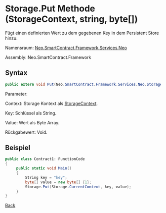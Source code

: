 # Storage.Put Methode (StorageContext, string, byte[])

Fügt einen definierten Wert zu dem gegebenen Key in dem Persistent Store hinzu.

Namensraum: [Neo.SmartContract.Framework.Services.Neo](../../neo.md)

Assembly: Neo.SmartContract.Framework

## Syntax

```c#
public extern void Put(Neo.SmartContract.Framework.Services.Neo.StorageContext context, string key, byte[] value)
```

Parameter:

Context: Storage Kontext als [StorageContext](../StorageContext.md).

Key: Schlüssel als String.

Value: Wert als Byte Array.

Rückgabewert: Void.

## Beispiel

```c#
public class Contract1: FunctionCode
{
     public static void Main()
     {
         String key = "key";
         byte[] value = new byte[] {1};
         Storage.Put(Storage.CurrentContext, key, value);
     }
}
```



[Back](../Storage.md)
